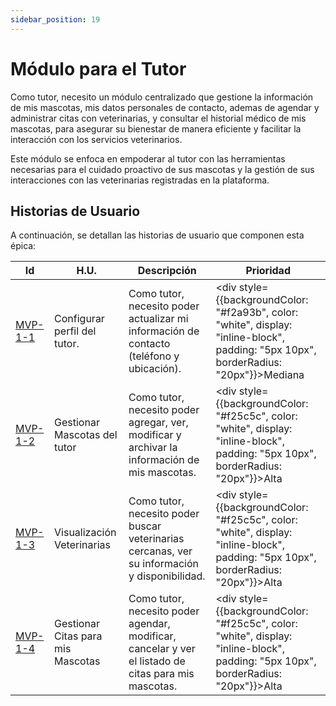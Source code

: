 ```yaml
---
sidebar_position: 19
---
```


# Módulo para el Tutor

Como tutor, necesito un módulo centralizado que gestione la información de mis mascotas, mis datos personales de contacto, ademas de agendar y administrar citas con veterinarias, y consultar el historial médico de mis mascotas, para asegurar su bienestar de manera eficiente y facilitar la interacción con los servicios veterinarios.

Este módulo se enfoca en empoderar al tutor con las herramientas necesarias para el cuidado proactivo de sus mascotas y la gestión de sus interacciones con las veterinarias registradas en la plataforma.

## Historias de Usuario 
A continuación, se detallan las historias de usuario que componen esta épica:

| Id        | H.U.                                     | Descripción                                                                                                | Prioridad                                                                                              |
|-----------|------------------------------------------|------------------------------------------------------------------------------------------------------------|-------------------------------------------------------------------------------------------------------|
| [MVP-1-1](./mvp-1-1) | Configurar perfil del tutor.          | Como tutor, necesito poder actualizar mi información de contacto (teléfono y ubicación).                  | <div style={{backgroundColor: "#f2a93b", color: "white", display: "inline-block", padding: "5px 10px", borderRadius: "20px"}}>Mediana</div> |
| [MVP-1-2](./mvp-1-2) | Gestionar Mascotas del tutor                 | Como tutor, necesito poder agregar, ver, modificar y archivar la información de mis mascotas.            | <div style={{backgroundColor: "#f25c5c", color: "white", display: "inline-block", padding: "5px 10px", borderRadius: "20px"}}>Alta</div>    |
| [MVP-1-3](./mvp-1-3) | Visualización Veterinarias      | Como tutor, necesito poder buscar veterinarias cercanas, ver su información y disponibilidad.             | <div style={{backgroundColor: "#f25c5c", color: "white", display: "inline-block", padding: "5px 10px", borderRadius: "20px"}}>Alta</div>    |
| [MVP-1-4](./mvp-1-4) | Gestionar Citas para mis Mascotas      | Como tutor, necesito poder agendar, modificar, cancelar y ver el listado de citas para mis mascotas.      | <div style={{backgroundColor: "#f25c5c", color: "white", display: "inline-block", padding: "5px 10px", borderRadius: "20px"}}>Alta</div>    |

